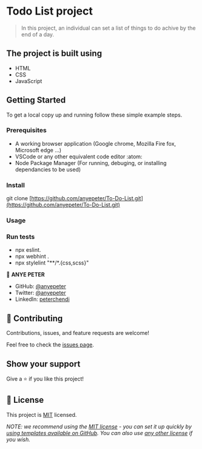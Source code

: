 
# Todo List project

> In this project, an individual can set a list of things to do achive by the end of a day.


## The project is built using

- HTML
- CSS
- JavaScript 

## Getting Started

To get a local copy up and running follow these simple example steps.

### Prerequisites

- A working browser application (Google chrome, Mozilla Fire fox, Microsoft edge ...)
- VSCode or any other equivalent code editor :atom:
- Node Package Manager (For running, debuging, or installing dependancies to be used)

### Install
git clone [https://github.com/anyepeter/To-Do-List.git](https://github.com/anyepeter/To-Do-List.git)
### Usage

### Run tests
- npx eslint.
- npx webhint .
- npx stylelint "**/*.{css,scss}"

👤 **ANYE PETER**

- GitHub: [@anyepeter](https://github.com/anyepeter)
- Twitter: [@anyepeter](https://twitter.com/home?lang=en)
- LinkedIn: [peterchendi](https://www.linkedin.com/feed/)



## 🤝 Contributing

Contributions, issues, and feature requests are welcome!

Feel free to check the [issues page](https://github.com/anyepeter/Awesome-books-with-ES6/issues).

## Show your support

Give a ⭐️ if you like this project!


## 📝 License

This project is [MIT](./LICENSE) licensed.

_NOTE: we recommend using the [MIT license](https://choosealicense.com/licenses/mit/) - you can set it up quickly by [using templates available on GitHub](https://docs.github.com/en/communities/setting-up-your-project-for-healthy-contributions/adding-a-license-to-a-repository). You can also use [any other license](https://choosealicense.com/licenses/) if you wish._
